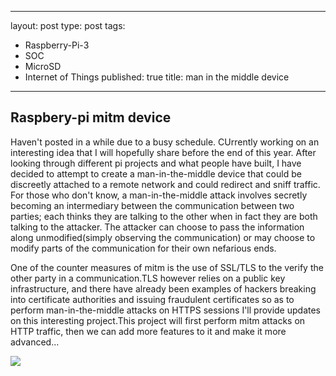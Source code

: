 
---
layout: post
type: post
tags:
  - Raspberry-Pi-3
  - SOC
  - MicroSD
  - Internet of Things
published: true
title: man in the middle device
---

## Raspbery-pi mitm device
Haven't posted in a while due to a busy schedule. CUrrently working on an interesting idea that I will hopefully share before the end of this year. 
  After looking through different pi projects and what people have built, I have decided to attempt to create a man-in-the-middle device that could be discreetly attached to a remote network and could redirect and sniff traffic.
  For those who don't know, a man-in-the-middle attack involves secretly becoming an intermediary between the communication between two parties; each thinks they are talking to the other when in fact they are both talking to the attacker. The attacker can choose to pass the information along unmodified(simply observing the communication) or may choose to modify parts of the communication for their own nefarious ends.
   
   One of the counter measures of mitm is the use of SSL/TLS to the verify the other party in a communication.TLS however relies on a public key infrastructure, and there have already been examples of hackers breaking into certificate authorities and issuing fraudulent certificates so as to perform man-in-the-middle attacks on HTTPS sessions
 I'll provide updates on this interesting project.This project will first perform mitm attacks on HTTP traffic, then we can add more features to it and make it more advanced...

<img src ="/imgs/">
<meta content="http://carsor007.github.com//_posts/" property="og:image">

